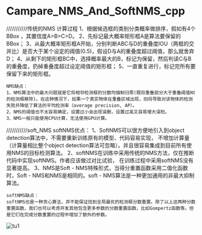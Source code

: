 # Campare_NMS_And_SoftNMS_cpp

///////////传统的NMS
	计算过程
	1、根据候选框的类别分类概率做排序，假如有4个 BBox ，其置信度A>B>C>D。
	2、先标记最大概率矩形框A是算法要保留的BBox；
	3、从最大概率矩形框A开始，分别判断ABC与D的重叠度IOU（两框的交并比）是否大于某个设定的阈值(0.5)，假设D与A的重叠度超过阈值，那么就舍弃D；
	4、从剩下的矩形框BC中，选择概率最大的B，标记为保留，然后判读C与B的重叠度，扔掉重叠度超过设定阈值的矩形框；
	5、一直重复进行，标记完所有要保留下来的矩形框。

	NMS缺点：
	1、NMS算法中的最大问题就是它将相邻检测框的分数均强制归零(既将重叠部分大于重叠阈值Nt的检测框移除)。在这种情况下，如果一个真实物体在重叠区域出现，则将导致对该物体的检测失败并降低了算法的平均检测率（average precision, AP）。
	2、NMS的阈值也不太容易确定，设置过小会出现误删，设置过高又容易增大误检。
	3、NMS一般只能使用CPU计算，无法使用GPU计算。
  
  ///////////soft_NMS
	softNMS优点：
	1、SoftNMS可以很方便地引入到object detection算法中，不需要重新训练原有的模型、代码容易实现，
	不增加计算量（计算量相比整个object detection算法可忽略）。并且很容易集成到目前所有使用NMS的目标检测算法。
  2、softNMS在训练中采用传统的NMS方法，仅在推断代码中实现softNMS。作者应该做过对比试验，
  在训练过程中采用softNMS没有显著提高。
	3、NMS是Soft - NMS特殊形式，当得分重置函数采用二值化函数时，Soft - NMS和NMS是相同的。soft - NMS算法是一种更加通用的非最大抑制算法。

	softNMS缺点：
	softNMS也是一种贪心算法，并不能保证找到全局最优的检测框分数重置。除了以上这两种分数重置函数，我们也可以考虑开发其他包含更多参数的分数重置函数，比如Gompertz函数等。但是它们在完成分数重置的过程中增加了额外的参数。

 ![tu1]()
